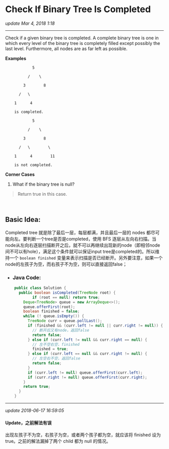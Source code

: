 # Check If Binary Tree Is Completed
_update Mar 4, 2018  1:18_

---
Check if a given binary tree is completed. A complete binary tree is one in which every level of the binary tree is completely filled except possibly the last level. Furthermore, all nodes are as far left as possible.

**Examples**

                5

              /    \

            3        8

          /   \

        1      4

        is completed.

                5

              /    \

            3        8

          /   \        \

        1      4        11

        is not completed.

**Corner Cases**

1. What if the binary tree is null?  
>  Return true in this case.

<br>

## Basic Idea:
Completed tree 就是除了最后一层，每层都满，并且最后一层的 nodes 都尽可能向左。要判断一个tree是否是completed，使用 BFS 逐层从左向右扫描。当node从左向右逐层扫描断开之后，就不可以再继续出现新的node（即相邻node间不可以有hole），满足这个条件就可以保证input tree是completed的。所以维持一个 `boolean finished` 变量来表示扫描是否已经断开。另外要注意，如果一个node的左孩子为空，而右孩子不为空，则可以直接返回false；

* ### Java Code:
```java
    public class Solution {
      public boolean isCompleted(TreeNode root) {
    		if (root == null) return true;
        Deque<TreeNode> queue = new ArrayDeque<>();
        queue.offerFirst(root);
        boolean finished = false;
        while (! queue.isEmpty()) {
          TreeNode curr = queue.pollLast();
          if (finished && (curr.left != null || curr.right != null)) {
            // 断开后又有node，返回false
            return false;
          } else if (curr.left != null && curr.right == null) {
            // 左不空右空，finished
            finished = true;
          } else if (curr.left == null && curr.right != null) {
            // 左空右不空，返回false
            return false;
          }
          if (curr.left != null) queue.offerFirst(curr.left);
          if (curr.right != null) queue.offerFirst(curr.right);
        }
        return true;
      }
    }
```

---
_update 2018-06-17 16:59:05_

#### Update，之前解法有误
出现左孩子不为空，右孩子为空，或者两个孩子都为空，就应该将 finished 设为 true。之前的解法漏掉了两个 child 都为 null 的情况。
